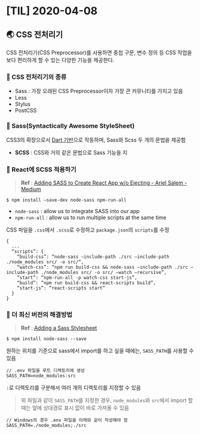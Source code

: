 # [TIL] 2020-04-08

## 🌏 CSS 전처리기
CSS 전처리기(CSS Preprocessor)를 사용하면 중첩 구문, 변수 정의 등 CSS 작업을 보다 편리하게 할 수 있는 다양한 기능을 제공한다.

### 📍 CSS 전처리기의 종류
* Sass : 가장 오래된 CSS Preprocessor이자 가장 큰 커뮤니티를 가지고 있음
* Less
* Stylus
* PostCSS

### 📍 Sass(Syntactically Awesome StyleSheet)
CSS3의 확장으로서 [Dart 기반](https://sass-lang.com/blog/dart-sass-100-is-released)으로 작동하며, Sass와 Scss 두 개의 문법을 제공함

* **SCSS** : CSS와 거의 같은 문법으로 Sass 기능을 지

### 📍 React에 SCSS 적용하기
> **Ref** : [Adding SASS to Create React App w/o Ejecting - Ariel Salem - Medium](https://medium.com/@ariel.salem1989/adding-sass-to-create-react-app-w-o-ejecting-e32ea744bec2)  

```
$ npm install —save-dev node-sass npm-run-all
```

* `node-sass` : allow us to integrate SASS into our app
* `npm-run-all` : allow us to run multiple scripts at the same time

CSS 파일을 `.css`에서 `.scss`로 수정하고 `package.json`의 `scripts`를 수정

```
{
  ...
  “scripts”: {
    “build-css”: “node-sass —include-path ./src —include-path ./node_modules src/ -o src/“,
    “watch-css”: “npm run build-css && node-sass —include-path ./src —include-path ./node_modules src/ -o src/ —watch —recursive”,
    “start”: “npm-run-all -p watch-css start-js”,
    “build”: “npm run build-css && react-scripts build”,
    “start-js”: “react-scripts start”
  }
}
```

### 📍 더 최신 버전의 해결방법
> **Ref** : [Adding a Sass Stylesheet](https://create-react-app.dev/docs/adding-a-sass-stylesheet/)  

```
$ npm install node-sass --save
```

원하는 위치를 기준으로 sass에서 import를 하고 싶을 때에는, `SASS_PATH`를 사용할 수 있음

```
// .env 파일을 루트 디렉토리에 생성
SASS_PATH=node_modules:src
```
`:`로 디렉토리를 구분해서 여러 개의 디렉토리를 지정할 수 있음

> 위 파일과 같이 `SASS_PATH`를 지정한 경우, `node_modules`와 `src`에서 import 할 때는 앞에 상대경로 표시 없이 바로 가져올 수 있음  

```
// Windows의 경우 .env 파일을 아래와 같이 작성해야 함
SASS_PATH=./node_modules;./src
```
